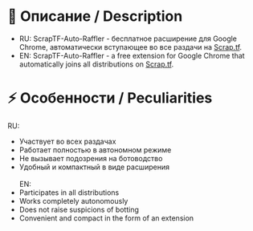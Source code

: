 # 📝 Описание / Description
- RU: ScrapTF-Auto-Raffler - бесплатное расширение для Google Chrome, автоматически вступающее во все раздачи на [Scrap.tf](https://scrap.tf).
- EN: ScrapTF-Auto-Raffler - a free extension for Google Chrome that automatically joins all distributions on [Scrap.tf](https://scrap.tf).

# ⚡ Особенности / Peculiarities
RU:
- Участвует во всех раздачах
- Работает полностью в автономном режиме
- Не вызывает подозрения на ботоводство
- Удобный и компактный в виде расширения
</br> </br>
EN:
- Participates in all distributions
- Works completely autonomously
- Does not raise suspicions of botting
- Convenient and compact in the form of an extension

